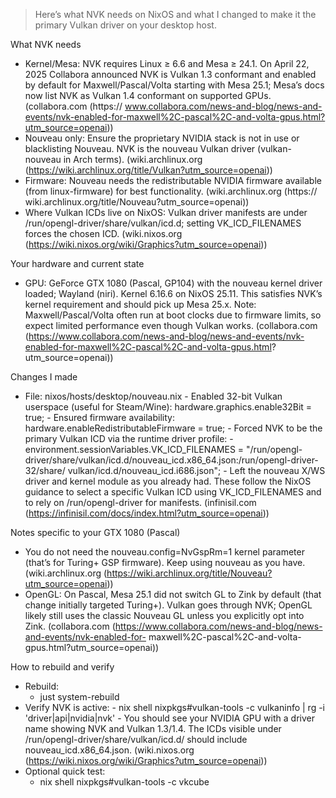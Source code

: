 > Here’s what NVK needs on NixOS and what I changed to make it the primary Vulkan driver on your desktop host.

What NVK needs

- Kernel/Mesa: NVK requires Linux ≥ 6.6 and Mesa ≥ 24.1. On April 22, 2025 Collabora announced NVK is Vulkan 1.3 conformant and enabled by default
  for Maxwell/Pascal/Volta starting with Mesa 25.1; Mesa’s docs now list NVK as Vulkan 1.4 conformant on supported GPUs. (collabora.com (https://
  www.collabora.com/news-and-blog/news-and-events/nvk-enabled-for-maxwell%2C-pascal%2C-and-volta-gpus.html?utm_source=openai))
- Nouveau only: Ensure the proprietary NVIDIA stack is not in use or blacklisting Nouveau. NVK is the nouveau Vulkan driver (vulkan-nouveau in Arch terms).
  (wiki.archlinux.org (https://wiki.archlinux.org/title/Vulkan?utm_source=openai))
- Firmware: Nouveau needs the redistributable NVIDIA firmware available (from linux-firmware) for best functionality. (wiki.archlinux.org (https://
  wiki.archlinux.org/title/Nouveau?utm_source=openai))
- Where Vulkan ICDs live on NixOS: Vulkan driver manifests are under /run/opengl-driver/share/vulkan/icd.d; setting VK_ICD_FILENAMES forces the chosen ICD.
  (wiki.nixos.org (https://wiki.nixos.org/wiki/Graphics?utm_source=openai))

Your hardware and current state

- GPU: GeForce GTX 1080 (Pascal, GP104) with the nouveau kernel driver loaded; Wayland (niri). Kernel 6.16.6 on NixOS 25.11. This satisfies NVK’s kernel
  requirement and should pick up Mesa 25.x. Note: Maxwell/Pascal/Volta often run at boot clocks due to firmware limits, so expect limited performance even
  though Vulkan works. (collabora.com (https://www.collabora.com/news-and-blog/news-and-events/nvk-enabled-for-maxwell%2C-pascal%2C-and-volta-gpus.html?
  utm_source=openai))

Changes I made

- File: nixos/hosts/desktop/nouveau.nix - Enabled 32-bit Vulkan userspace (useful for Steam/Wine): hardware.graphics.enable32Bit = true; - Ensured firmware availability: hardware.enableRedistributableFirmware = true; - Forced NVK to be the primary Vulkan ICD via the runtime driver profile: - environment.sessionVariables.VK_ICD_FILENAMES = "/run/opengl-driver/share/vulkan/icd.d/nouveau_icd.x86_64.json:/run/opengl-driver-32/share/
  vulkan/icd.d/nouveau_icd.i686.json"; - Left the nouveau X/WS driver and kernel module as you already had.
  These follow the NixOS guidance to select a specific Vulkan ICD using VK_ICD_FILENAMES and to rely on /run/opengl-driver for manifests.
  (infinisil.com (https://infinisil.com/docs/index.html?utm_source=openai))

Notes specific to your GTX 1080 (Pascal)

- You do not need the nouveau.config=NvGspRm=1 kernel parameter (that’s for Turing+ GSP firmware). Keep using nouveau as you have. (wiki.archlinux.org
  (https://wiki.archlinux.org/title/Nouveau?utm_source=openai))
- OpenGL: On Pascal, Mesa 25.1 did not switch GL to Zink by default (that change initially targeted Turing+). Vulkan goes through NVK; OpenGL likely still
  uses the classic Nouveau GL unless you explicitly opt into Zink. (collabora.com (https://www.collabora.com/news-and-blog/news-and-events/nvk-enabled-for-
  maxwell%2C-pascal%2C-and-volta-gpus.html?utm_source=openai))

How to rebuild and verify

- Rebuild:
  - just system-rebuild
- Verify NVK is active: - nix shell nixpkgs#vulkan-tools -c vulkaninfo | rg -i 'driver|api|nvidia|nvk' - You should see your NVIDIA GPU with a driver name showing NVK and Vulkan 1.3/1.4. The ICDs visible under /run/opengl-driver/share/vulkan/icd.d/
  should include nouveau_icd.x86_64.json. (wiki.nixos.org (https://wiki.nixos.org/wiki/Graphics?utm_source=openai))
- Optional quick test:
  - nix shell nixpkgs#vulkan-tools -c vkcube
